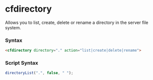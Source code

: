 # cfdirectory

Allows you to list, create, delete or rename a directory in the server file system.

### Syntax

```html
<cfdirectory directory="." action="list|create|delete|rename">
```

### Script Syntax

```javascript
directoryList(".", false, " ");
```
